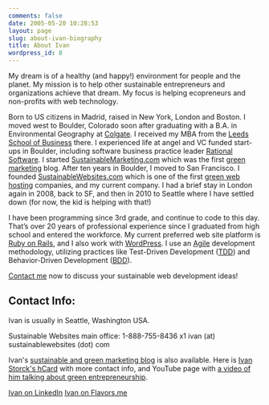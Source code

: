 ```yaml
---
comments: false
date: 2005-05-20 10:28:53
layout: page
slug: about-ivan-biography
title: About Ivan
wordpress_id: 8
---
```


My dream is of a healthy (and happy!) environment for people and the planet. My mission is to help other sustainable entrepreneurs and organizations achieve that dream. My focus is helping ecopreneurs and non-profits with web technology.





Born to US citizens in Madrid, raised in New York, London and Boston. I moved west to Boulder, Colorado soon after graduating with a B.A. in Environmental Geography at [Colgate](http://colgate.edu/). I received my MBA from the [Leeds School of Business](http://leeds.colorado.edu/) there. I experienced life at angel and VC funded start-ups in Boulder, including software business practice leader [Rational Software](http://www-01.ibm.com/software/rational/). I started [SustainableMarketing.com](http://www.sustainablemarketing.com/) which was the first [green marketing](http://www.sustainablemarketing.com/) blog. After ten years in Boulder, I moved to San Francisco. I founded [SustainableWebsites.com](http://www.sustainablewebsites.com/) which is one of the first [green web hosting](http://www.sustainablewebsites.com/) companies, and my current company. I had a brief stay in London again in 2008, back to SF, and then in 2010 to Seattle where I have settled down (for now, the kid is helping with that!)   






I have been programming since 3rd grade, and continue to code to this day. That’s over 20 years of professional experience since I graduated from high school and entered the workforce. My current preferred web site platform is [Ruby on Rails](http://rubyonrails.org/), and I also work with [WordPress](http://wordpress.org/). I use an [Agile](http://www.objectmentor.com/omSolutions/agile_why.html) development methodology, utilizing practices like Test-Driven Development ([TDD](http://geekswithblogs.net/thomasweller/archive/2009/11/03/tdd-is-not-about-testing-its-about-how-we-develop.aspx)) and Behavior-Driven Development ([BDD](http://cukes.info/)).   






[Contact me](http://sustainablewebsites.com/contact) now to discuss your sustainable web development ideas! 





## Contact Info:


Ivan is usually in Seattle, Washington USA.

Sustainable Websites main office: 1-888-755-8436 x1
ivan (at) sustainablewebsites (dot) com

Ivan's [sustainable and green marketing blog](http://www.sustainablemarketing.com/blog) is also available. Here is [Ivan Storck's hCard](http://www.ivanenviroman.com/hcard/) with more contact info, and YouTube page with [a video of him talking about green entrepreneurship](http://youtube.com/user/ivan0ats).

[Ivan on LinkedIn](http://www.linkedin.com/in/ivanoats)
[Ivan on Flavors.me](http://ivanoats.com)

